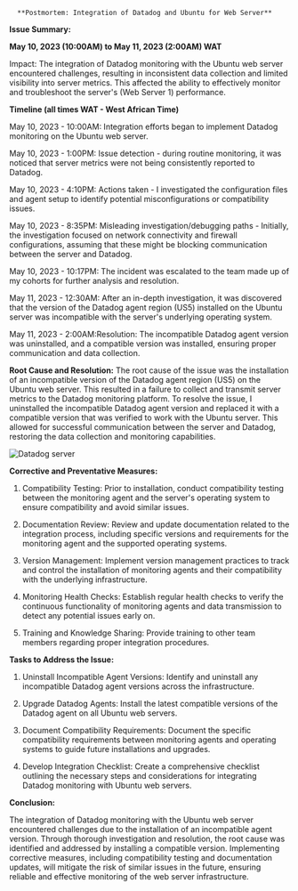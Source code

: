       **Postmortem: Integration of Datadog and Ubuntu for Web Server**
**Issue Summary:**

 **May 10, 2023 (10:00AM) to May 11, 2023 (2:00AM) WAT**
 
 Impact: The integration of Datadog monitoring with the Ubuntu web server encountered challenges, resulting in inconsistent data collection and limited visibility into server metrics.
This affected the ability to effectively monitor and troubleshoot the server's (Web Server 1) performance.

**Timeline (all times WAT - West African Time)**

May 10, 2023 - 10:00AM: Integration efforts began to implement Datadog monitoring on the Ubuntu web server.

May 10, 2023 - 1:00PM: Issue detection - during routine monitoring, it was noticed that server metrics were not being consistently reported to Datadog.

May 10, 2023 - 4:10PM: Actions taken - I investigated the configuration files and agent setup to identify potential misconfigurations or compatibility issues.

May 10, 2023 - 8:35PM: Misleading investigation/debugging paths - Initially, the investigation focused on network connectivity and firewall configurations, assuming that these might be blocking communication between the server and Datadog.

May 10, 2023 - 10:17PM: The incident was escalated to the team made up of my cohorts for further analysis and resolution.

May 11, 2023 - 12:30AM: After an in-depth investigation, it was discovered that the version of the Datadog agent region (US5) installed on the Ubuntu server was incompatible with the server's underlying operating system.

May 11, 2023 - 2:00AM:Resolution: The incompatible Datadog agent version was uninstalled, and a compatible version was installed, ensuring proper communication and data collection.

**Root Cause and Resolution:**
The root cause of the issue was the installation of an incompatible version of the Datadog agent region (US5) on the Ubuntu web server. This resulted in a failure to collect and transmit server metrics to the Datadog monitoring platform.
To resolve the issue, I uninstalled the incompatible Datadog agent version and replaced it with a compatible version that was verified to work with the Ubuntu server. This allowed for successful communication between the server and Datadog, restoring the data collection and monitoring capabilities.

![Datadog server](https://github.com/Afooseyi/alx-system_engineering-devops/assets/110994671/f79f3b4e-8348-47c8-be02-c6bee7fb96ee)

**Corrective and Preventative Measures:**

1. Compatibility Testing: Prior to installation, conduct compatibility testing between the monitoring agent and the server's operating system to ensure compatibility and avoid similar issues.

2. Documentation Review: Review and update documentation related to the integration process, including specific versions and requirements for the monitoring agent and the supported operating systems.

3. Version Management: Implement version management practices to track and control the installation of monitoring agents and their compatibility with the underlying infrastructure.

4. Monitoring Health Checks: Establish regular health checks to verify the continuous functionality of monitoring agents and data transmission to detect any potential issues early on.

5. Training and Knowledge Sharing: Provide training to other team members regarding proper integration procedures. 

**Tasks to Address the Issue:**

1. Uninstall Incompatible Agent Versions: Identify and uninstall any incompatible Datadog agent versions across the infrastructure.

2. Upgrade Datadog Agents: Install the latest compatible versions of the Datadog agent on all Ubuntu web servers.

3. Document Compatibility Requirements: Document the specific compatibility requirements between monitoring agents and operating systems to guide future installations and upgrades.

4. Develop Integration Checklist: Create a comprehensive checklist outlining the necessary steps and considerations for integrating Datadog monitoring with Ubuntu web servers.

**Conclusion:**

The integration of Datadog monitoring with the Ubuntu web server encountered challenges due to the installation of an incompatible agent version. Through thorough investigation and resolution, the root cause was identified and addressed by installing a compatible version. Implementing corrective measures, including compatibility testing and documentation updates, will mitigate the risk of similar issues in the future, ensuring reliable and effective monitoring of the web server infrastructure. 
